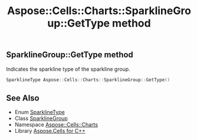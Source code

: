 ﻿---
title: Aspose::Cells::Charts::SparklineGroup::GetType method
linktitle: GetType
second_title: Aspose.Cells for C++ API Reference
description: 'Aspose::Cells::Charts::SparklineGroup::GetType method. Indicates the sparkline type of the sparkline group in C++.'
type: docs
weight: 1000
url: /cpp/aspose.cells.charts/sparklinegroup/gettype/
---
## SparklineGroup::GetType method


Indicates the sparkline type of the sparkline group.

```cpp
SparklineType Aspose::Cells::Charts::SparklineGroup::GetType()
```

## See Also

* Enum [SparklineType](../../sparklinetype/)
* Class [SparklineGroup](../)
* Namespace [Aspose::Cells::Charts](../../)
* Library [Aspose.Cells for C++](../../../)
